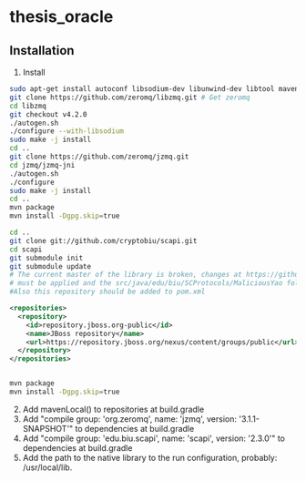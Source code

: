 # thesis_oracle

## Installation


1. Install

  ```bash
  sudo apt-get install autoconf libsodium-dev libunwind-dev libtool maven # Install libsodium and autoconf
  git clone https://github.com/zeromq/libzmq.git # Get zeromq
  cd libzmq
  git checkout v4.2.0
  ./autogen.sh
  ./configure --with-libsodium
  sudo make -j install
  cd ..
  git clone https://github.com/zeromq/jzmq.git
  cd jzmq/jzmq-jni
  ./autogen.sh
  ./configure
  sudo make -j install
  cd ..
  mvn package
  mvn install -Dgpg.skip=true
  
  cd ..
  git clone git://github.com/cryptobiu/scapi.git
  cd scapi
  git submodule init
  git submodule update
  # The current master of the library is broken, changes at https://github.com/cryptobiu/scapi/pull/86/files
  # must be applied and the src/java/edu/biu/SCProtocols/MaliciousYao folder must be removed in order to compile.
  #Also this repository should be added to pom.xml
  ```
  ```xml
  <repositories>
    <repository>
      <id>repository.jboss.org-public</id>
      <name>JBoss repository</name>
      <url>https://repository.jboss.org/nexus/content/groups/public</url>
    </repository>
  </repositories>
  ```
  ```bash

  mvn package
  mvn install -Dgpg.skip=true
  
  ```
2. Add mavenLocal() to repositories at build.gradle
3. Add "compile group: 'org.zeromq', name: 'jzmq', version: '3.1.1-SNAPSHOT'" to dependencies at build.gradle
4. Add "compile group: 'edu.biu.scapi', name: 'scapi', version: '2.3.0'" to dependencies at build.gradle 
5. Add the path to the native library to the run configuration, probably: /usr/local/lib.

